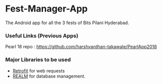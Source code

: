 # Fest-Manager-App
The Android app for all the 3 fests of Bits Pilani Hyderabad.

### Useful Links (Previous Apps)

Pearl 18 repo : https://github.com/harshvardhan-takawale/PearlApp2018

### Major Libraries to be used

* [Retrofit](http://square.github.io/retrofit/) for web requests
* [REALM](https://realm.io/docs/java/latest/#getting-started) for database management.

